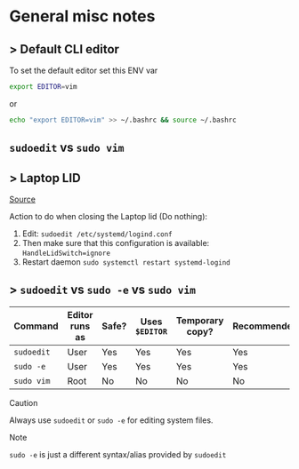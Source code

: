 # General misc notes

## > Default CLI editor
To set the default editor set this ENV var
```bash
export EDITOR=vim
```

or
```bash
echo "export EDITOR=vim" >> ~/.bashrc && source ~/.bashrc
```

## `sudoedit` vs `sudo vim`


## > Laptop LID

[Source](https://askubuntu.com/questions/15520/how-can-i-tell-ubuntu-to-do-nothing-when-i-close-my-laptop-lid)

Action to do when closing the Laptop lid (Do nothing):
1. Edit: `sudoedit /etc/systemd/logind.conf`
2. Then make sure that this configuration is available: `HandleLidSwitch=ignore`
3. Restart daemon `sudo systemctl restart systemd-logind`

## > `sudoedit` vs `sudo -e` vs `sudo vim`

| Command       | Editor runs as | Safe? | Uses `$EDITOR` | Temporary copy? | Recommended |
|---------------|----------------|--------|----------------|------------------|-------------|
| `sudoedit`    | User       | Yes | Yes         | Yes           | Yes      |
| `sudo -e`     | User       | Yes | Yes         | Yes           | Yes      |
| `sudo vim`    | Root       | No  | No          | No            | No       |

> [!CAUTION]
> Always use `sudoedit` or `sudo -e` for editing system files.

> [!NOTE]
> `sudo -e` is just a different syntax/alias provided by `sudoedit`